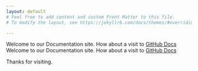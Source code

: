 ```yaml
---
layout: default
# Feel free to add content and custom Front Matter to this file.
# To modify the layout, see https://jekyllrb.com/docs/themes/#overriding-theme-defaults

---
```

Welcome to our Documentation site. How about a visit to [GitHub Docs](https://help.github.com/articles/setupgit/)
Welcome to our Documentation site. How about a visit to [GitHub Docs](https://help.github.com/articles/set-up-git/)

Thanks for visiting.
